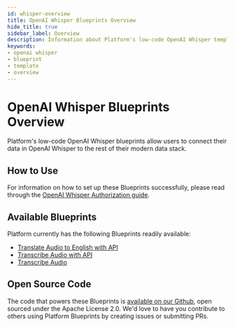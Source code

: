 ```yaml
---
id: whisper-overview
title: OpenAI Whisper Blueprints Overview
hide_title: true
sidebar_label: Overview
description: Information about Platform's low-code OpenAI Whisper templates.
keywords:
- openai whisper
- blueprint
- template
- overview
---
```


# OpenAI Whisper Blueprints Overview

Platform's low-code OpenAI Whisper blueprints allow users to connect their data in OpenAI Whisper to the rest of their modern data stack.


## How to Use
For information on how to set up these Blueprints successfully, please read through the [OpenAI Whisper Authorization guide](whisper-authorization.md).


## Available Blueprints
Platform currently has the following Blueprints readily available: 
- [Translate Audio to English with API](whisper-translate-audio-to-english-with-api.md)
- [Transcribe Audio with API](whisper-transcribe-audio-with-api.md)
- [Transcribe Audio](whisper-transcribe-audio.md)

## Open Source Code
The code that powers these Blueprints is [available on our Github](https://github.com/shipyardapp/whisper-blueprints/tree/main/whisper_blueprints), open sourced under the Apache License 2.0. We'd love to have you contribute to others using Platform Blueprints by creating issues or submitting PRs.
